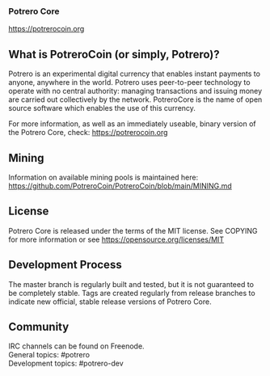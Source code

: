 ### Potrero Core

https://potrerocoin.org

## What is PotreroCoin (or simply, Potrero)?
Potrero is an experimental digital currency that enables instant payments to anyone, anywhere in the world. Potrero uses peer-to-peer technology to operate with no central authority: managing transactions and issuing money are carried out collectively by the network. PotreroCore is the name of open source software which enables the use of this currency.

For more information, as well as an immediately useable, binary version of the Potrero Core, check: https://potrerocoin.org

## Mining

Information on available mining pools is maintained here: https://github.com/PotreroCoin/PotreroCoin/blob/main/MINING.md

## License
Potrero Core is released under the terms of the MIT license. See COPYING for more information or see https://opensource.org/licenses/MIT

## Development Process
The master branch is regularly built and tested, but it is not guaranteed to be completely stable. Tags are created regularly from release branches to indicate new official, stable release versions of Potrero Core.

## Community

IRC channels can be found on Freenode.\
General topics: #potrero\
Development topics: #potrero-dev
